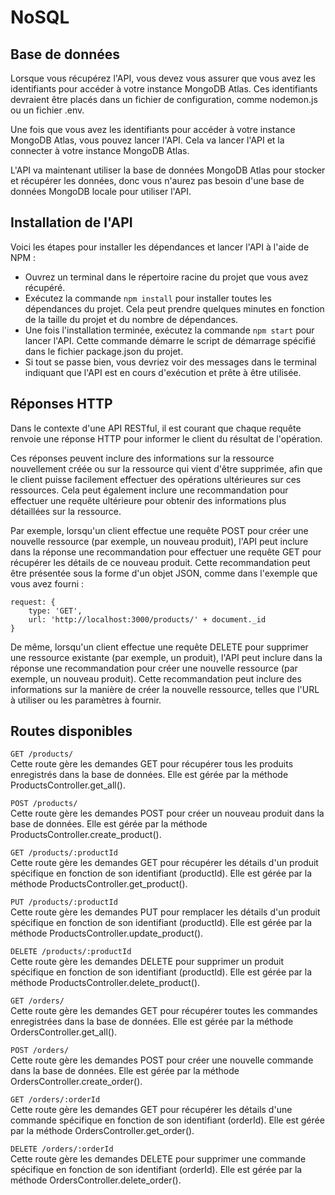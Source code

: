 # NoSQL

## Base de données

Lorsque vous récupérez l'API, vous devez vous assurer que vous avez les identifiants pour accéder à votre instance MongoDB Atlas. Ces identifiants devraient être placés dans un fichier de configuration, comme nodemon.js ou un fichier .env.

Une fois que vous avez les identifiants pour accéder à votre instance MongoDB Atlas, vous pouvez lancer l'API. Cela va lancer l'API et la connecter à votre instance MongoDB Atlas.

L'API va maintenant utiliser la base de données MongoDB Atlas pour stocker et récupérer les données, donc vous n'aurez pas besoin d'une base de données MongoDB locale pour utiliser l'API.

## Installation de l'API

Voici les étapes pour installer les dépendances et lancer l'API à l'aide de NPM :  
* Ouvrez un terminal dans le répertoire racine du projet que vous avez récupéré.
* Exécutez la commande ```npm install``` pour installer toutes les dépendances du projet. Cela peut prendre quelques minutes en fonction de la taille du projet et du nombre de dépendances. 
* Une fois l'installation terminée, exécutez la commande ```npm start``` pour lancer l'API. Cette commande démarre le script de démarrage spécifié dans le fichier package.json du projet.
* Si tout se passe bien, vous devriez voir des messages dans le terminal indiquant que l'API est en cours d'exécution et prête à être utilisée. 

## Réponses HTTP 

Dans le contexte d'une API RESTful, il est courant que chaque requête renvoie une réponse HTTP pour informer le client du résultat de l'opération.  

Ces réponses peuvent inclure des informations sur la ressource nouvellement créée ou sur la ressource qui vient d'être supprimée, afin que le client puisse facilement effectuer des opérations ultérieures sur ces ressources. Cela peut également inclure une recommandation pour effectuer une requête ultérieure pour obtenir des informations plus détaillées sur la ressource.  

Par exemple, lorsqu'un client effectue une requête POST pour créer une nouvelle ressource (par exemple, un nouveau produit), l'API peut inclure dans la réponse une recommandation pour effectuer une requête GET pour récupérer les détails de ce nouveau produit. Cette recommandation peut être présentée sous la forme d'un objet JSON, comme dans l'exemple que vous avez fourni :
```http
request: {
    type: 'GET',
    url: 'http://localhost:3000/products/' + document._id
}
```

De même, lorsqu'un client effectue une requête DELETE pour supprimer une ressource existante (par exemple, un produit), l'API peut inclure dans la réponse une recommandation pour créer une nouvelle ressource (par exemple, un nouveau produit). Cette recommandation peut inclure des informations sur la manière de créer la nouvelle ressource, telles que l'URL à utiliser ou les paramètres à fournir.  


## Routes disponibles 

```GET /products/```  
Cette route gère les demandes GET pour récupérer tous les produits enregistrés dans la base de données. Elle est gérée par la méthode ProductsController.get_all().

```POST /products/```  
Cette route gère les demandes POST pour créer un nouveau produit dans la base de données. Elle est gérée par la méthode ProductsController.create_product().

```GET /products/:productId```  
Cette route gère les demandes GET pour récupérer les détails d'un produit spécifique en fonction de son identifiant (productId). Elle est gérée par la méthode ProductsController.get_product().

```PUT /products/:productId```  
Cette route gère les demandes PUT pour remplacer les détails d'un produit spécifique en fonction de son identifiant (productId). Elle est gérée par la méthode ProductsController.update_product().

```DELETE /products/:productId```  
Cette route gère les demandes DELETE pour supprimer un produit spécifique en fonction de son identifiant (productId). Elle est gérée par la méthode ProductsController.delete_product().

```GET /orders/```  
Cette route gère les demandes GET pour récupérer toutes les commandes enregistrées dans la base de données. Elle est gérée par la méthode OrdersController.get_all().

```POST /orders/```  
Cette route gère les demandes POST pour créer une nouvelle commande dans la base de données. Elle est gérée par la méthode OrdersController.create_order().

```GET /orders/:orderId```  
Cette route gère les demandes GET pour récupérer les détails d'une commande spécifique en fonction de son identifiant (orderId). Elle est gérée par la méthode OrdersController.get_order().

```DELETE /orders/:orderId```  
Cette route gère les demandes DELETE pour supprimer une commande spécifique en fonction de son identifiant (orderId). Elle est gérée par la méthode OrdersController.delete_order().